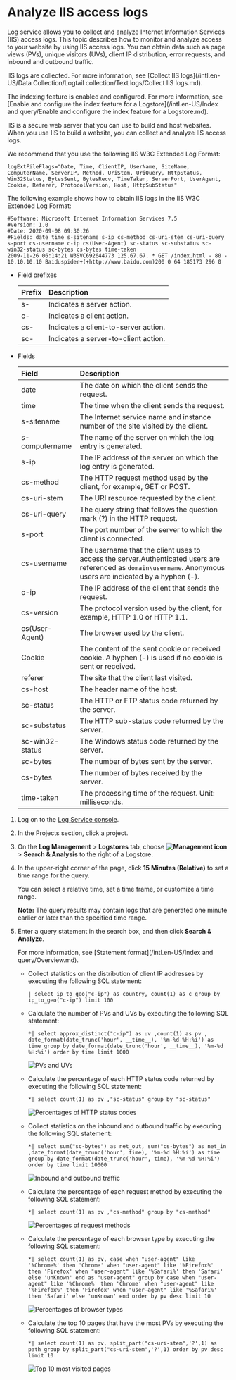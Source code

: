 # Analyze IIS access logs

Log service allows you to collect and analyze Internet Information Services \(IIS\) access logs. This topic describes how to monitor and analyze access to your website by using IIS access logs. You can obtain data such as page views \(PVs\), unique visitors \(UVs\), client IP distribution, error requests, and inbound and outbound traffic.

IIS logs are collected. For more information, see [Collect IIS logs](/intl.en-US/Data Collection/Logtail collection/Text logs/Collect IIS logs.md).

The indexing feature is enabled and configured. For more information, see [Enable and configure the index feature for a Logstore](/intl.en-US/Index and query/Enable and configure the index feature for a Logstore.md).

IIS is a secure web server that you can use to build and host websites. When you use IIS to build a website, you can collect and analyze IIS access logs.

We recommend that you use the following IIS W3C Extended Log Format:

```
logExtFileFlags="Date, Time, ClientIP, UserName, SiteName, ComputerName, ServerIP, Method, UriStem, UriQuery, HttpStatus, Win32Status, BytesSent, BytesRecv, TimeTaken, ServerPort, UserAgent, Cookie, Referer, ProtocolVersion, Host, HttpSubStatus"
```

The following example shows how to obtain IIS logs in the IIS W3C Extended Log Format:

```
#Software: Microsoft Internet Information Services 7.5
#Version: 1.0
#Date: 2020-09-08 09:30:26
#Fields: date time s-sitename s-ip cs-method cs-uri-stem cs-uri-query s-port cs-username c-ip cs(User-Agent) sc-status sc-substatus sc-win32-status sc-bytes cs-bytes time-taken
2009-11-26 06:14:21 W3SVC692644773 125.67.67. * GET /index.html - 80 - 10.10.10.10 Baiduspider+(+http://www.baidu.com)200 0 64 185173 296 0
```

-   Field prefixes

    |Prefix|Description|
    |:-----|:----------|
    |s-|Indicates a server action.|
    |c-|Indicates a client action.|
    |cs-|Indicates a client-to-server action.|
    |sc-|Indicates a server-to-client action.|

-   Fields

    |Field|Description|
    |:----|:----------|
    |date|The date on which the client sends the request.|
    |time|The time when the client sends the request.|
    |s-sitename|The Internet service name and instance number of the site visited by the client.|
    |s-computername|The name of the server on which the log entry is generated.|
    |s-ip|The IP address of the server on which the log entry is generated.|
    |cs-method|The HTTP request method used by the client, for example, GET or POST.|
    |cs-uri-stem|The URI resource requested by the client.|
    |cs-uri-query|The query string that follows the question mark \(?\) in the HTTP request.|
    |s-port|The port number of the server to which the client is connected.|
    |cs-username|The username that the client uses to access the server.Authenticated users are referenced as `domain\username`. Anonymous users are indicated by a hyphen \(-\). |
    |c-ip|The IP address of the client that sends the request.|
    |cs-version|The protocol version used by the client, for example, HTTP 1.0 or HTTP 1.1.|
    |cs\(User-Agent\)|The browser used by the client.|
    |Cookie|The content of the sent cookie or received cookie. A hyphen \(-\) is used if no cookie is sent or received.|
    |referer|The site that the client last visited.|
    |cs-host|The header name of the host.|
    |sc-status|The HTTP or FTP status code returned by the server.|
    |sc-substatus|The HTTP sub-status code returned by the server.|
    |sc-win32-status|The Windows status code returned by the server.|
    |sc-bytes|The number of bytes sent by the server.|
    |cs-bytes|The number of bytes received by the server.|
    |time-taken|The processing time of the request. Unit: milliseconds.|


1.  Log on to the [Log Service console](https://sls.console.aliyun.com).

2.  In the Projects section, click a project.

3.  On the **Log Management** \> **Logstores** tab, choose **![Management icon](https://static-aliyun-doc.oss-cn-hangzhou.aliyuncs.com/assets/img/en-US/9484688951/p52166.png)** \> **Search & Analysis** to the right of a Logstore.

4.  In the upper-right corner of the page, click **15 Minutes \(Relative\)** to set a time range for the query.

    You can select a relative time, set a time frame, or customize a time range.

    **Note:** The query results may contain logs that are generated one minute earlier or later than the specified time range.

5.  Enter a query statement in the search box, and then click **Search & Analyze**.

    For more information, see [Statement format](/intl.en-US/Index and query/Overview.md).

    -   Collect statistics on the distribution of client IP addresses by executing the following SQL statement:

        ```
        | select ip_to_geo("c-ip") as country, count(1) as c group by ip_to_geo("c-ip") limit 100
        ```

    -   Calculate the number of PVs and UVs by executing the following SQL statement:

        ```
        *| select approx_distinct("c-ip") as uv ,count(1) as pv , date_format(date_trunc('hour', __time__), '%m-%d %H:%i') as time group by date_format(date_trunc('hour', __time__), '%m-%d %H:%i') order by time limit 1000
        ```

        ![PVs and UVs](https://static-aliyun-doc.oss-cn-hangzhou.aliyuncs.com/assets/img/en-US/4188600061/p6673.png)

    -   Calculate the percentage of each HTTP status code returned by executing the following SQL statement:

        ```
        *| select count(1) as pv ,"sc-status" group by "sc-status"
        ```

        ![Percentages of HTTP status codes](https://static-aliyun-doc.oss-cn-hangzhou.aliyuncs.com/assets/img/en-US/4188600061/p6674.png)

    -   Collect statistics on the inbound and outbound traffic by executing the following SQL statement:

        ```
        *| select sum("sc-bytes") as net_out, sum("cs-bytes") as net_in ,date_format(date_trunc('hour', time), '%m-%d %H:%i') as time group by date_format(date_trunc('hour', time), '%m-%d %H:%i') order by time limit 10000
        ```

        ![Inbound and outbound traffic](https://static-aliyun-doc.oss-cn-hangzhou.aliyuncs.com/assets/img/en-US/4188600061/p6675.png)

    -   Calculate the percentage of each request method by executing the following SQL statement:

        ```
        *| select count(1) as pv ,"cs-method" group by "cs-method"
        ```

        ![Percentages of request methods](https://static-aliyun-doc.oss-cn-hangzhou.aliyuncs.com/assets/img/en-US/4188600061/p6676.png)

    -   Calculate the percentage of each browser type by executing the following SQL statement:

        ```
        *| select count(1) as pv, case when "user-agent" like '%Chrome%' then 'Chrome' when "user-agent" like '%Firefox%' then 'Firefox' when "user-agent" like '%Safari%' then 'Safari' else 'unKnown' end as "user-agent" group by case when "user-agent" like '%Chrome%' then 'Chrome' when "user-agent" like '%Firefox%' then 'Firefox' when "user-agent" like '%Safari%' then 'Safari' else 'unKnown' end order by pv desc limit 10
        ```

        ![Percentages of browser types](https://static-aliyun-doc.oss-cn-hangzhou.aliyuncs.com/assets/img/en-US/4188600061/p6677.png)

    -   Calculate the top 10 pages that have the most PVs by executing the following SQL statement:

        ```
        *| select count(1) as pv, split_part("cs-uri-stem",'?',1) as path group by split_part("cs-uri-stem",'?',1) order by pv desc limit 10
        ```

        ![Top 10 most visited pages](https://static-aliyun-doc.oss-cn-hangzhou.aliyuncs.com/assets/img/en-US/4188600061/p6678.png)



